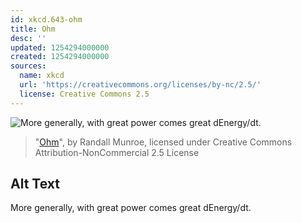 ```yaml
---
id: xkcd.643-ohm
title: Ohm
desc: ''
updated: 1254294000000
created: 1254294000000
sources:
  name: xkcd
  url: 'https://creativecommons.org/licenses/by-nc/2.5/'
  license: Creative Commons 2.5
---
```

![More generally, with great power comes great dEnergy/dt.](https://imgs.xkcd.com/comics/ohm.png)
> "[Ohm](https://xkcd.com/643/)", by Randall Munroe, licensed under Creative Commons Attribution-NonCommercial 2.5 License

## Alt Text
More generally, with great power comes great dEnergy/dt.
